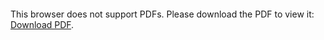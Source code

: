 <object data="https://github.com/wQuole/ELEC4630/blob/master/Face%20Recognition%20using%20Eigenfaces/ELEC4630_A3_KVAALE.pdf" type="application/pdf" width="700px" height="700px">
    <embed src="https://github.com/wQuole/ELEC4630/blob/master/Face%20Recognition%20using%20Eigenfaces/ELEC4630_A3_KVAALE.pdf">
        <p>This browser does not support PDFs. Please download the PDF to view it: <a href="https://github.com/wQuole/ELEC4630/blob/master/Face%20Recognition%20using%20Eigenfaces/ELEC4630_A3_KVAALE.pdf">Download PDF</a>.</p>
    </embed>
</object>
